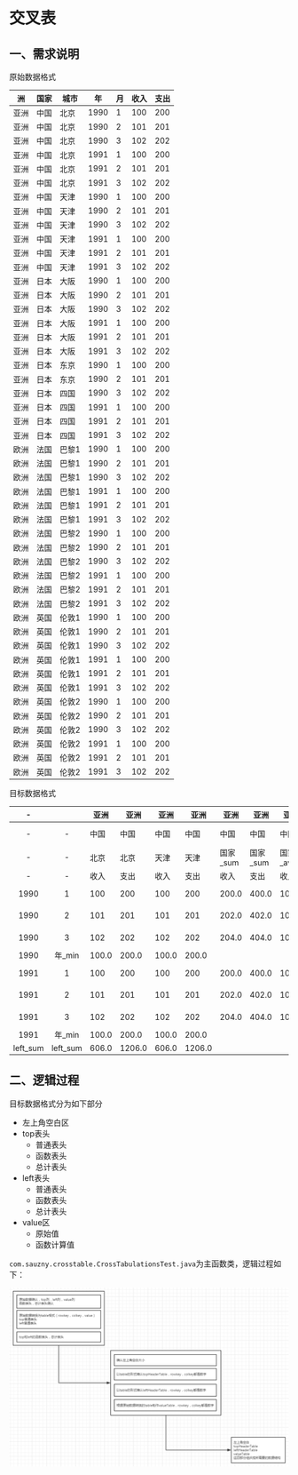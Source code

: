 # 交叉表

## 一、需求说明

原始数据格式

洲 | 国家 | 城市 | 年 | 月 | 收入 | 支出
--------|--------|--------|--------|--------|--------|--------
亚洲 | 中国 | 北京 | 1990 | 1 | 100 | 200
亚洲 | 中国 | 北京 | 1990 | 2 | 101 | 201
亚洲 | 中国 | 北京 | 1990 | 3 | 102 | 202
亚洲 | 中国 | 北京 | 1991 | 1 | 100 | 200
亚洲 | 中国 | 北京 | 1991 | 2 | 101 | 201
亚洲 | 中国 | 北京 | 1991 | 3 | 102 | 202
亚洲 | 中国 | 天津 | 1990 | 1 | 100 | 200
亚洲 | 中国 | 天津 | 1990 | 2 | 101 | 201
亚洲 | 中国 | 天津 | 1990 | 3 | 102 | 202
亚洲 | 中国 | 天津 | 1991 | 1 | 100 | 200
亚洲 | 中国 | 天津 | 1991 | 2 | 101 | 201
亚洲 | 中国 | 天津 | 1991 | 3 | 102 | 202
亚洲 | 日本 | 大阪 | 1990 | 1 | 100 | 200
亚洲 | 日本 | 大阪 | 1990 | 2 | 101 | 201
亚洲 | 日本 | 大阪 | 1990 | 3 | 102 | 202
亚洲 | 日本 | 大阪 | 1991 | 1 | 100 | 200
亚洲 | 日本 | 大阪 | 1991 | 2 | 101 | 201
亚洲 | 日本 | 大阪 | 1991 | 3 | 102 | 202
亚洲 | 日本 | 东京 | 1990 | 1 | 100 | 200
亚洲 | 日本 | 东京 | 1990 | 2 | 101 | 201
亚洲 | 日本 | 四国 | 1990 | 3 | 102 | 202
亚洲 | 日本 | 四国 | 1991 | 1 | 100 | 200
亚洲 | 日本 | 四国 | 1991 | 2 | 101 | 201
亚洲 | 日本 | 四国 | 1991 | 3 | 102 | 202
欧洲 | 法国 | 巴黎1 | 1990 | 1 | 100 | 200
欧洲 | 法国 | 巴黎1 | 1990 | 2 | 101 | 201
欧洲 | 法国 | 巴黎1 | 1990 | 3 | 102 | 202
欧洲 | 法国 | 巴黎1 | 1991 | 1 | 100 | 200
欧洲 | 法国 | 巴黎1 | 1991 | 2 | 101 | 201
欧洲 | 法国 | 巴黎1 | 1991 | 3 | 102 | 202
欧洲 | 法国 | 巴黎2 | 1990 | 1 | 100 | 200
欧洲 | 法国 | 巴黎2 | 1990 | 2 | 101 | 201
欧洲 | 法国 | 巴黎2 | 1990 | 3 | 102 | 202
欧洲 | 法国 | 巴黎2 | 1991 | 1 | 100 | 200
欧洲 | 法国 | 巴黎2 | 1991 | 2 | 101 | 201
欧洲 | 法国 | 巴黎2 | 1991 | 3 | 102 | 202
欧洲 | 英国 | 伦敦1 | 1990 | 1 | 100 | 200
欧洲 | 英国 | 伦敦1 | 1990 | 2 | 101 | 201
欧洲 | 英国 | 伦敦1 | 1990 | 3 | 102 | 202
欧洲 | 英国 | 伦敦1 | 1991 | 1 | 100 | 200
欧洲 | 英国 | 伦敦1 | 1991 | 2 | 101 | 201
欧洲 | 英国 | 伦敦1 | 1991 | 3 | 102 | 202
欧洲 | 英国 | 伦敦2 | 1990 | 1 | 100 | 200
欧洲 | 英国 | 伦敦2 | 1990 | 2 | 101 | 201
欧洲 | 英国 | 伦敦2 | 1990 | 3 | 102 | 202
欧洲 | 英国 | 伦敦2 | 1991 | 1 | 100 | 200
欧洲 | 英国 | 伦敦2 | 1991 | 2 | 101 | 201
欧洲 | 英国 | 伦敦2 | 1991 | 3 | 102 | 202

目标数据格式


-|  | 亚洲 | 亚洲 | 亚洲 | 亚洲 | 亚洲 | 亚洲 | 亚洲 | 亚洲 | 亚洲 | 亚洲 | 亚洲 | 亚洲 | 亚洲 | 亚洲 | 亚洲 | 亚洲 | 亚洲 | 亚洲 | 亚洲 | 亚洲 | 亚洲 | 亚洲 | 亚洲 | 亚洲 | 欧洲 | 欧洲 | 欧洲 | 欧洲 | 欧洲 | 欧洲 | 欧洲 | 欧洲 | 欧洲 | 欧洲 | 欧洲 | 欧洲 | 欧洲 | 欧洲 | 欧洲 | 欧洲 | 欧洲 | 欧洲 | 欧洲 | 欧洲 | 欧洲 | 欧洲 | top_sum | top_sum
:---: | :---: | --- | --- | --- | --- | --- | --- | --- | --- | --- | --- | --- | --- | --- | --- | --- | --- | --- | --- | --- | --- | --- | --- | --- | --- | --- | --- | --- | --- | --- | --- | --- | --- | --- | --- | --- | --- | --- | --- | --- | --- | --- | --- | --- | --- | --- | --- | --- | ---
-|-| 中国 | 中国 | 中国 | 中国 | 中国 | 中国 | 中国 | 中国 | 中国 | 中国 | 日本 | 日本 | 日本 | 日本 | 日本 | 日本 | 日本 | 日本 | 日本 | 日本 | 日本 | 日本 | 洲_sum | 洲_sum | 法国 | 法国 | 法国 | 法国 | 法国 | 法国 | 法国 | 法国 | 法国 | 法国 | 英国 | 英国 | 英国 | 英国 | 英国 | 英国 | 英国 | 英国 | 英国 | 英国 | 洲_sum | 洲_sum | top_sum | top_sum
-|-| 北京 | 北京 | 天津 | 天津 | 国家_sum | 国家_sum | 国家_avg | 国家_avg | 国家_chart | 国家_chart | 大阪 | 大阪 | 东京 | 东京 | 四国 | 四国 | 国家_sum | 国家_sum | 国家_avg | 国家_avg | 国家_chart | 国家_chart | 洲_sum | 洲_sum | 巴黎1 | 巴黎1 | 巴黎2 | 巴黎2 | 国家_sum | 国家_sum | 国家_avg | 国家_avg | 国家_chart | 国家_chart | 伦敦1 | 伦敦1 | 伦敦2 | 伦敦2 | 国家_sum | 国家_sum | 国家_avg | 国家_avg | 国家_chart | 国家_chart | 洲_sum | 洲_sum | top_sum | top_sum
-|-| 收入 | 支出 | 收入 | 支出 | 收入 | 支出 | 收入 | 支出 | 收入 | 支出 | 收入 | 支出 | 收入 | 支出 | 收入 | 支出 | 收入 | 支出 | 收入 | 支出 | 收入 | 支出 | 收入 | 支出 | 收入 | 支出 | 收入 | 支出 | 收入 | 支出 | 收入 | 支出 | 收入 | 支出 | 收入 | 支出 | 收入 | 支出 | 收入 | 支出 | 收入 | 支出 | 收入 | 支出 | 收入 | 支出 | 收入 | 支出
1990 | 1 | 100 | 200 | 100 | 200 | 200.0 | 400.0 | 100.0 | 200.0 | [100.0, 100.0] | [200.0, 200.0] | 100 | 200 | 100 | 200 |  |  | 200.0 | 400.0 | 100.0 | 200.0 | [100.0, 100.0] | [200.0, 200.0] | 400.0 | 800.0 | 100 | 200 | 100 | 200 | 200.0 | 400.0 | 100.0 | 200.0 | [100.0, 100.0] | [200.0, 200.0] | 100 | 200 | 100 | 200 | 200.0 | 400.0 | 100.0 | 200.0 | [100.0, 100.0] | [200.0, 200.0] | 400.0 | 800.0 | 800.0 | 1600.0
1990 | 2 | 101 | 201 | 101 | 201 | 202.0 | 402.0 | 101.0 | 201.0 | [101.0, 101.0] | [201.0, 201.0] | 101 | 201 | 101 | 201 |  |  | 202.0 | 402.0 | 101.0 | 201.0 | [101.0, 101.0] | [201.0, 201.0] | 404.0 | 804.0 | 101 | 201 | 101 | 201 | 202.0 | 402.0 | 101.0 | 201.0 | [101.0, 101.0] | [201.0, 201.0] | 101 | 201 | 101 | 201 | 202.0 | 402.0 | 101.0 | 201.0 | [101.0, 101.0] | [201.0, 201.0] | 404.0 | 804.0 | 808.0 | 1608.0
1990 | 3 | 102 | 202 | 102 | 202 | 204.0 | 404.0 | 102.0 | 202.0 | [102.0, 102.0] | [202.0, 202.0] | 102 | 202 |  |  | 102 | 202 | 204.0 | 404.0 | 102.0 | 202.0 | [102.0, 102.0] | [202.0, 202.0] | 408.0 | 808.0 | 102 | 202 | 102 | 202 | 204.0 | 404.0 | 102.0 | 202.0 | [102.0, 102.0] | [202.0, 202.0] | 102 | 202 | 102 | 202 | 204.0 | 404.0 | 102.0 | 202.0 | [102.0, 102.0] | [202.0, 202.0] | 408.0 | 808.0 | 816.0 | 1616.0
1990 | 年_min | 100.0 | 200.0 | 100.0 | 200.0 |  |  |  |  |  |  | 100.0 | 200.0 | 100.0 | 200.0 | 102.0 | 202.0 |  |  |  |  |  |  |  |  | 100.0 | 200.0 | 100.0 | 200.0 |  |  |  |  |  |  | 100.0 | 200.0 | 100.0 | 200.0 |  |  |  |  |  |  |  |  |  | 
1991 | 1 | 100 | 200 | 100 | 200 | 200.0 | 400.0 | 100.0 | 200.0 | [100.0, 100.0] | [200.0, 200.0] | 100 | 200 |  |  | 100 | 200 | 200.0 | 400.0 | 100.0 | 200.0 | [100.0, 100.0] | [200.0, 200.0] | 400.0 | 800.0 | 100 | 200 | 100 | 200 | 200.0 | 400.0 | 100.0 | 200.0 | [100.0, 100.0] | [200.0, 200.0] | 100 | 200 | 100 | 200 | 200.0 | 400.0 | 100.0 | 200.0 | [100.0, 100.0] | [200.0, 200.0] | 400.0 | 800.0 | 800.0 | 1600.0
1991 | 2 | 101 | 201 | 101 | 201 | 202.0 | 402.0 | 101.0 | 201.0 | [101.0, 101.0] | [201.0, 201.0] | 101 | 201 |  |  | 101 | 201 | 202.0 | 402.0 | 101.0 | 201.0 | [101.0, 101.0] | [201.0, 201.0] | 404.0 | 804.0 | 101 | 201 | 101 | 201 | 202.0 | 402.0 | 101.0 | 201.0 | [101.0, 101.0] | [201.0, 201.0] | 101 | 201 | 101 | 201 | 202.0 | 402.0 | 101.0 | 201.0 | [101.0, 101.0] | [201.0, 201.0] | 404.0 | 804.0 | 808.0 | 1608.0
1991 | 3 | 102 | 202 | 102 | 202 | 204.0 | 404.0 | 102.0 | 202.0 | [102.0, 102.0] | [202.0, 202.0] | 102 | 202 |  |  | 102 | 202 | 204.0 | 404.0 | 102.0 | 202.0 | [102.0, 102.0] | [202.0, 202.0] | 408.0 | 808.0 | 102 | 202 | 102 | 202 | 204.0 | 404.0 | 102.0 | 202.0 | [102.0, 102.0] | [202.0, 202.0] | 102 | 202 | 102 | 202 | 204.0 | 404.0 | 102.0 | 202.0 | [102.0, 102.0] | [202.0, 202.0] | 408.0 | 808.0 | 816.0 | 1616.0
1991 | 年_min | 100.0 | 200.0 | 100.0 | 200.0 |  |  |  |  |  |  | 100.0 | 200.0 |  |  | 100.0 | 200.0 |  |  |  |  |  |  |  |  | 100.0 | 200.0 | 100.0 | 200.0 |  |  |  |  |  |  | 100.0 | 200.0 | 100.0 | 200.0 |  |  |  |  |  |  |  |  |  | 
left_sum | left_sum | 606.0 | 1206.0 | 606.0 | 1206.0 |  |  |  |  |  |  | 606.0 | 1206.0 | 201.0 | 401.0 | 405.0 | 805.0 |  |  |  |  |  |  |  |  | 606.0 | 1206.0 | 606.0 | 1206.0 |  |  |  |  |  |  | 606.0 | 1206.0 | 606.0 | 1206.0 |  |  |  |  |  |  |  |  |  | 



## 二、逻辑过程

目标数据格式分为如下部分

- 左上角空白区
- top表头
	- 普通表头
	- 函数表头
	- 总计表头
- left表头
	- 普通表头
	- 函数表头
	- 总计表头
- value区
	- 原始值
	- 函数计算值

`com.sauzny.crosstable.CrossTabulationsTest.java`为主函数类，逻辑过程如下：

![](images/logic.png)


